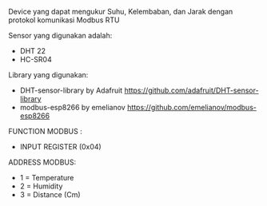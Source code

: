 Device yang dapat mengukur Suhu, Kelembaban, dan Jarak dengan protokol komunikasi Modbus RTU

Sensor yang digunakan adalah:
   * DHT 22
   * HC-SR04
     
Library yang digunakan:
   * DHT-sensor-library by Adafruit https://github.com/adafruit/DHT-sensor-library
   * modbus-esp8266 by emelianov https://github.com/emelianov/modbus-esp8266

FUNCTION MODBUS : 
   * INPUT REGISTER (0x04)
  
ADDRESS MODBUS:
   * 1 = Temperature
   * 2 = Humidity
   * 3 = Distance (Cm)
